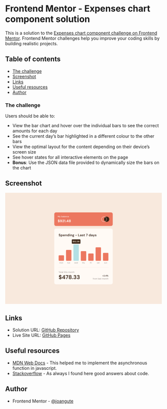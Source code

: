 # Frontend Mentor - Expenses chart component solution

This is a solution to the [Expenses chart component challenge on Frontend Mentor](https://www.frontendmentor.io/challenges/expenses-chart-component-e7yJBUdjwt). Frontend Mentor challenges help you improve your coding skills by building realistic projects. 

## Table of contents

- [The challenge](#the-challenge)
- [Screenshot](#screenshot)
- [Links](#links)
- [Useful resources](#useful-resources)
- [Author](#author)

### The challenge

Users should be able to:

- View the bar chart and hover over the individual bars to see the correct amounts for each day
- See the current day’s bar highlighted in a different colour to the other bars
- View the optimal layout for the content depending on their device’s screen size
- See hover states for all interactive elements on the page
- **Bonus**: Use the JSON data file provided to dynamically size the bars on the chart

## Screenshot

![Desktop Screenshot](./screenshots/desktop_active.png)

## Links

- Solution URL: [GitHub Repository](https://github.com/joangute/expenses-chart/)
- Live Site URL: [GitHub Pages](https://joangute.github.io/expenses-chart/)

## Useful resources

- [MDN Web Docs](https://developer.mozilla.org/en-US/docs/Learn/JavaScript/Objects/JSON) - This helped me to implement the asynchronous function in javascript.
- [Stackoverflow](https://stackoverflow.com/) - As always I found here good answers about code.

## Author

- Frontend Mentor - [@joangute](https://www.frontendmentor.io/profile/joangute)